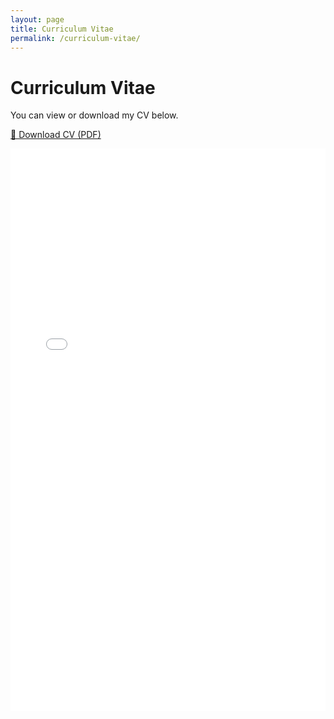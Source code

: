 ```yaml
---
layout: page
title: Curriculum Vitae
permalink: /curriculum-vitae/
---
```


# Curriculum Vitae

You can view or download my CV below.

[📄 Download CV (PDF)](/assets/Tess_Bembo_CV.pdf)

<iframe src="/assets/Tess_Bembo_CV.pdf" width="100%" height="900px" style="border: none;"></iframe>
